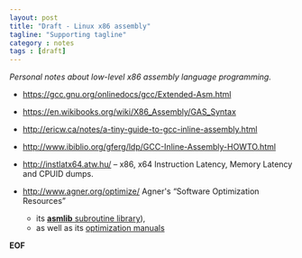 ```yaml
---
layout: post
title: "Draft - Linux x86 assembly"
tagline: "Supporting tagline"
category : notes
tags : [draft]
---
```


_Personal notes about low-level x86 assembly language programming._

* <https://gcc.gnu.org/onlinedocs/gcc/Extended-Asm.html>
* <https://en.wikibooks.org/wiki/X86_Assembly/GAS_Syntax>
* <http://ericw.ca/notes/a-tiny-guide-to-gcc-inline-assembly.html>
* <http://www.ibiblio.org/gferg/ldp/GCC-Inline-Assembly-HOWTO.html>

* <http://instlatx64.atw.hu/> &ndash; x86, x64 Instruction Latency, Memory Latency and CPUID dumps.
* <http://www.agner.org/optimize/> Agner's “Software Optimization Resources”
    - its [__asmlib__ subroutine library](http://www.agner.org/optimize/#asmlib)),
    - as well as its [optimization manuals](http://www.agner.org/optimize/#manuals)

__EOF__
